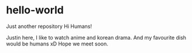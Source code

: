 # hello-world
Just another repository
Hi Humans!

Justin here, I like to watch anime and korean drama.
And my favourite dish would be humans xD
Hope we meet soon.
